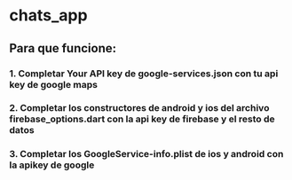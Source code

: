 # chats_app

## Para que funcione:

### 1. Completar Your API key de google-services.json con tu api key de google maps
### 2. Completar los constructores de android y ios del archivo firebase_options.dart con la api key de firebase  y el resto de datos
### 3. Completar los GoogleService-info.plist de ios y android con la apikey de google